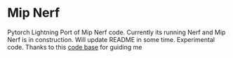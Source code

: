 # Mip Nerf
Pytorch Lightning Port of Mip Nerf code. Currently its running Nerf and Mip Nerf is in construction. Will update README in some time.
Experimental code. Thanks to this [code base](https://github.com/kwea123/nerf_pl/tree/nerfw) for guiding me
